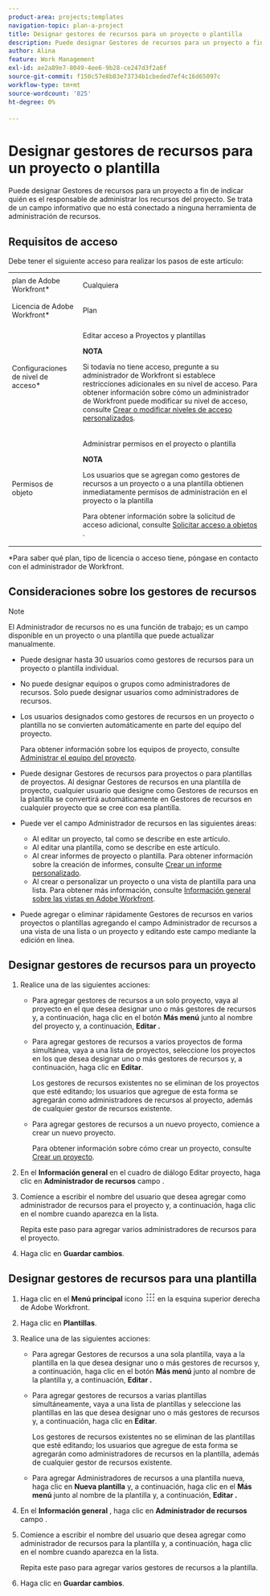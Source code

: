 ```yaml
---
product-area: projects;templates
navigation-topic: plan-a-project
title: Designar gestores de recursos para un proyecto o plantilla
description: Puede designar Gestores de recursos para un proyecto a fin de indicar quién es el responsable de administrar los recursos del proyecto.
author: Alina
feature: Work Management
exl-id: ae2a89e7-8049-4ee6-9b28-ce247d3f2a6f
source-git-commit: f150c57e8b83e73734b1cbeded7ef4c16d65097c
workflow-type: tm+mt
source-wordcount: '825'
ht-degree: 0%

---
```


# Designar gestores de recursos para un proyecto o plantilla

<!--
<p This article might have to be deleted when the Resource Manager field/ requirement will be forever removed from the system; right now it's still a requirement for Scheduler - January 2023/p>
-->

<!-- remove Prod and Prev references with Prod release - Jan 2023-->

Puede designar Gestores de recursos para un proyecto a fin de indicar quién es el responsable de administrar los recursos del proyecto. Se trata de un campo informativo que no está conectado a ninguna herramienta de administración de recursos.

<!-- drafted for res scheduling deprecation blurb for preview release
Designating Resource Managers for a project is a prerequisite for using the Scheduling tools in Adobe Workfront, in the Production environment.
  
>[!CAUTION]  
>  
>  
> <span class="preview">Some of the information in this article refers to the Adobe Workfront's Scheduling tools. The Scheduling areas have been removed from the Preview environment and will be removed from the Production environment in **January 2023**. </span>  
> <span class="preview"> Instead, you can schedule resources in the Workload Balancer. </span>  
>  
>* <span class="preview"> For information about scheduling resources using the Workload Balancer, see the section [The Workload Balancer](../../../resource-mgmt/workload-balancer/workload-balancer.md).</span>  
>  
>* <span class="preview"> For more information about the deprecation and removal of the Scheduling tools, see [Deprecation of Resource Scheduling tools in Adobe Workfront](../../../resource-mgmt/resource-mgmt-overview/deprecate-resource-scheduling.md).</span> 
-->

## Requisitos de acceso

<!--drafted for P&P:

<table style="table-layout:auto"> 
 <col> 
 <col> 
 <tbody> 
  <tr> 
   <td role="rowheader">Adobe Workfront plan*</td> 
   <td> <p>Any</p> </td> 
  </tr> 
  <tr> 
   <td role="rowheader">Adobe Workfront license*</td> 
   <td> <p>Current license: Standard </p> 
   Or
   <p>Legacy license: Plan </p>
   </td> 
  </tr> 
  <tr> 
   <td role="rowheader">Access level configurations*</td> 
   <td> <p>Edit access to Projects and Templates</p> <p><b>NOTE</b> 
   
   If you still don't have access, ask your Workfront administrator if they set additional restrictions in your access level. For information on how a Workfront administrator can modify your access level, see <a href="../../../administration-and-setup/add-users/configure-and-grant-access/create-modify-access-levels.md" class="MCXref xref">Create or modify custom access levels</a>.</p> </td> 
  </tr> 
  <tr> 
   <td role="rowheader">Object permissions</td> 
   <td> <p>Manage permissions on the project or template</p> 
   
   <p><b>NOTE</b>
   
   Users who are added as Resource Managers to a project or a template immediately gain Manage permissions on the project or the template</p> <p>For information on requesting additional access, see <a href="../../../workfront-basics/grant-and-request-access-to-objects/request-access.md" class="MCXref xref">Request access to objects </a>.</p> </td> 
  </tr> 
 </tbody> 
</table>
-->

Debe tener el siguiente acceso para realizar los pasos de este artículo:

<table style="table-layout:auto"> 
 <col> 
 <col> 
 <tbody> 
  <tr> 
   <td role="rowheader">plan de Adobe Workfront*</td> 
   <td> <p>Cualquiera</p> </td> 
  </tr> 
  <tr> 
   <td role="rowheader">Licencia de Adobe Workfront*</td> 
   <td> <p>Plan </p> </td> 
  </tr> 
  <tr> 
   <td role="rowheader">Configuraciones de nivel de acceso*</td> 
   <td> <p>Editar acceso a Proyectos y plantillas</p> <p><b>NOTA</b>

Si todavía no tiene acceso, pregunte a su administrador de Workfront si establece restricciones adicionales en su nivel de acceso. Para obtener información sobre cómo un administrador de Workfront puede modificar su nivel de acceso, consulte <a href="../../../administration-and-setup/add-users/configure-and-grant-access/create-modify-access-levels.md" class="MCXref xref">Crear o modificar niveles de acceso personalizados</a>.</p> </td>
</tr> 
  <tr> 
   <td role="rowheader">Permisos de objeto</td> 
   <td> <p>Administrar permisos en el proyecto o plantilla</p>

<p><b>NOTA</b>

Los usuarios que se agregan como gestores de recursos a un proyecto o a una plantilla obtienen inmediatamente permisos de administración en el proyecto o la plantilla</p> <p>Para obtener información sobre la solicitud de acceso adicional, consulte <a href="../../../workfront-basics/grant-and-request-access-to-objects/request-access.md" class="MCXref xref">Solicitar acceso a objetos </a>.</p> </td>
</tr> 
 </tbody> 
</table>

*Para saber qué plan, tipo de licencia o acceso tiene, póngase en contacto con el administrador de Workfront.

## Consideraciones sobre los gestores de recursos

>[!NOTE]
>
>El Administrador de recursos no es una función de trabajo; es un campo disponible en un proyecto o una plantilla que puede actualizar manualmente.

* Puede designar hasta 30 usuarios como gestores de recursos para un proyecto o plantilla individual.

<!--
* In the Production environment,designating Resource Managers on projects is a prerequisite to allowing users to schedule resources for work on the project when using the Scheduling tools.

  For information about resource scheduling, see [Resource Scheduling](../../../resource-mgmt/resource-scheduling/resource-scheduling-overview.md). 

  <span class="preview">Scheduling tools have been removed from the Preview environment.</span>

* Designating Resource Managers on projects is not a prerequisite to allowing users to schedule resources for work using the Workload Balancer.

  For information about the Workload Balancer, see [Overview of the Workload Balancer](../../../resource-mgmt/workload-balancer/overview-workload-balancer.md). 

 -->

* No puede designar equipos o grupos como administradores de recursos. Solo puede designar usuarios como administradores de recursos.

* Los usuarios designados como gestores de recursos en un proyecto o plantilla no se convierten automáticamente en parte del equipo del proyecto.

   Para obtener información sobre los equipos de proyecto, consulte [Administrar el equipo del proyecto](../../../manage-work/projects/planning-a-project/manage-project-team.md).

* Puede designar Gestores de recursos para proyectos o para plantillas de proyectos. Al designar Gestores de recursos en una plantilla de proyecto, cualquier usuario que designe como Gestores de recursos en la plantilla se convertirá automáticamente en Gestores de recursos en cualquier proyecto que se cree con esa plantilla.
* Puede ver el campo Administrador de recursos en las siguientes áreas:

   * Al editar un proyecto, tal como se describe en este artículo.
   * Al editar una plantilla, como se describe en este artículo.
   * Al crear informes de proyecto o plantilla. Para obtener información sobre la creación de informes, consulte [Crear un informe personalizado](../../../reports-and-dashboards/reports/creating-and-managing-reports/create-custom-report.md).
   * Al crear o personalizar un proyecto o una vista de plantilla para una lista. Para obtener más información, consulte [Información general sobre las vistas en Adobe Workfront](../../../reports-and-dashboards/reports/reporting-elements/views-overview.md).

* Puede agregar o eliminar rápidamente Gestores de recursos en varios proyectos o plantillas agregando el campo Administrador de recursos a una vista de una lista o un proyecto y editando este campo mediante la edición en línea.

## Designar gestores de recursos para un proyecto

1. Realice una de las siguientes acciones:

   * Para agregar gestores de recursos a un solo proyecto, vaya al proyecto en el que desea designar uno o más gestores de recursos y, a continuación, haga clic en el botón **Más menú** junto al nombre del proyecto y, a continuación, **Editar .**

   * Para agregar gestores de recursos a varios proyectos de forma simultánea, vaya a una lista de proyectos, seleccione los proyectos en los que desea designar uno o más gestores de recursos y, a continuación, haga clic en **Editar**.

      Los gestores de recursos existentes no se eliminan de los proyectos que esté editando; los usuarios que agregue de esta forma se agregarán como administradores de recursos al proyecto, además de cualquier gestor de recursos existente.

   * Para agregar gestores de recursos a un nuevo proyecto, comience a crear un nuevo proyecto.

      Para obtener información sobre cómo crear un proyecto, consulte [Crear un proyecto](../../../manage-work/projects/create-projects/create-project.md).

1. En el **Información general** en el cuadro de diálogo Editar proyecto, haga clic en **Administrador de recursos** campo .
1. Comience a escribir el nombre del usuario que desea agregar como administrador de recursos para el proyecto y, a continuación, haga clic en el nombre cuando aparezca en la lista.

   Repita este paso para agregar varios administradores de recursos para el proyecto.

1. Haga clic en **Guardar cambios**.

## Designar gestores de recursos para una plantilla

1. Haga clic en el **Menú principal** icono ![](assets/main-menu-icon.png) en la esquina superior derecha de Adobe Workfront.

1. Haga clic en **Plantillas**.

1. Realice una de las siguientes acciones:

   * Para agregar Gestores de recursos a una sola plantilla, vaya a la plantilla en la que desea designar uno o más gestores de recursos y, a continuación, haga clic en el botón **Más menú** junto al nombre de la plantilla y, a continuación, **Editar .**

   * Para agregar gestores de recursos a varias plantillas simultáneamente, vaya a una lista de plantillas y seleccione las plantillas en las que desea designar uno o más gestores de recursos y, a continuación, haga clic en **Editar**.

      Los gestores de recursos existentes no se eliminan de las plantillas que esté editando; los usuarios que agregue de esta forma se agregarán como administradores de recursos en la plantilla, además de cualquier gestor de recursos existente.

   * Para agregar Administradores de recursos a una plantilla nueva, haga clic en **Nueva plantilla** y, a continuación, haga clic en el **Más menú** junto al nombre de la plantilla y, a continuación, **Editar .**

1. En el **Información general** , haga clic en **Administrador de recursos** campo .
1. Comience a escribir el nombre del usuario que desea agregar como administrador de recursos para la plantilla y, a continuación, haga clic en el nombre cuando aparezca en la lista.

   Repita este paso para agregar varios gestores de recursos a la plantilla.

1. Haga clic en **Guardar cambios**.
